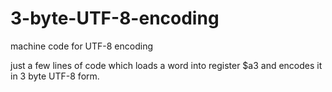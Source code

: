 # 3-byte-UTF-8-encoding
machine code for UTF-8 encoding

just a few lines of code which loads a word into register $a3 and encodes it in 3 byte UTF-8 form.
